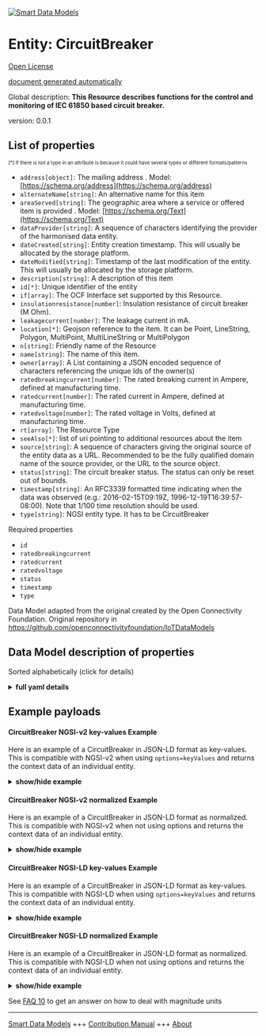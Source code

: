 <!-- 10-Header -->  
[![Smart Data Models](https://smartdatamodels.org/wp-content/uploads/2022/01/SmartDataModels_logo.png "Logo")](https://smartdatamodels.org)  
Entity: CircuitBreaker  
======================<!-- /10-Header -->  
<!-- 15-License -->  
[Open License](https://github.com/smart-data-models//dataModel.OCF/blob/master/CircuitBreaker/LICENSE.md)  
[document generated automatically](https://docs.google.com/presentation/d/e/2PACX-1vTs-Ng5dIAwkg91oTTUdt8ua7woBXhPnwavZ0FxgR8BsAI_Ek3C5q97Nd94HS8KhP-r_quD4H0fgyt3/pub?start=false&loop=false&delayms=3000#slide=id.gb715ace035_0_60)  
<!-- /15-License -->  
<!-- 20-Description -->  
Global description: **This Resource describes functions for the control and monitoring of IEC 61850 based circuit breaker.**  
version: 0.0.1  
<!-- /20-Description -->  
<!-- 30-PropertiesList -->  

## List of properties  

<sup><sub>[*] If there is not a type in an attribute is because it could have several types or different formats/patterns</sub></sup>  
- `address[object]`: The mailing address  . Model: [https://schema.org/address](https://schema.org/address)- `alternateName[string]`: An alternative name for this item  - `areaServed[string]`: The geographic area where a service or offered item is provided  . Model: [https://schema.org/Text](https://schema.org/Text)- `dataProvider[string]`: A sequence of characters identifying the provider of the harmonised data entity.  - `dateCreated[string]`: Entity creation timestamp. This will usually be allocated by the storage platform.  - `dateModified[string]`: Timestamp of the last modification of the entity. This will usually be allocated by the storage platform.  - `description[string]`: A description of this item  - `id[*]`: Unique identifier of the entity  - `if[array]`: The OCF Interface set supported by this Resource.  - `insulationresistance[number]`: Insulation resistance of circuit breaker (M Ohm).  - `leakagecurrent[number]`: The leakage current in mA.  - `location[*]`: Geojson reference to the item. It can be Point, LineString, Polygon, MultiPoint, MultiLineString or MultiPolygon  - `n[string]`: Friendly name of the Resource  - `name[string]`: The name of this item.  - `owner[array]`: A List containing a JSON encoded sequence of characters referencing the unique Ids of the owner(s)  - `ratedbreakingcurrent[number]`: The rated breaking current in Ampere, defined at manufacturing time.  - `ratedcurrent[number]`: The rated current in Ampere, defined at manufacturing time.  - `ratedvoltage[number]`: The rated voltage in Volts, defined at manufacturing time.  - `rt[array]`: The Resource Type  - `seeAlso[*]`: list of uri pointing to additional resources about the item  - `source[string]`: A sequence of characters giving the original source of the entity data as a URL. Recommended to be the fully qualified domain name of the source provider, or the URL to the source object.  - `status[string]`: The circuit breaker status. The status can only be reset out of bounds.  - `timestamp[string]`: An RFC3339 formatted time indicating when the data was observed (e.g.: 2016-02-15T09:19Z, 1996-12-19T16:39:57-08:00). Note that 1/100 time resolution should be used.  - `type[string]`: NGSI entity type. It has to be CircuitBreaker  <!-- /30-PropertiesList -->  
<!-- 35-RequiredProperties -->  
Required properties  
- `id`  - `ratedbreakingcurrent`  - `ratedcurrent`  - `ratedvoltage`  - `status`  - `timestamp`  - `type`  <!-- /35-RequiredProperties -->  
<!-- 40-RequiredProperties -->  
Data Model adapted from the original created by the Open Connectivity Foundation. Original repository in https://github.com/openconnectivityfoundation/IoTDataModels  
<!-- /40-RequiredProperties -->  
<!-- 50-DataModelHeader -->  
## Data Model description of properties  
Sorted alphabetically (click for details)  
<!-- /50-DataModelHeader -->  
<!-- 60-ModelYaml -->  
<details><summary><strong>full yaml details</strong></summary>    
```yaml  
CircuitBreaker:    
  description: 'This Resource describes functions for the control and monitoring of IEC 61850 based circuit breaker.'    
  properties:    
    address:    
      description: 'The mailing address'    
      properties:    
        addressCountry:    
          description: 'Property. The country. For example, Spain. Model:''https://schema.org/addressCountry'''    
          type: string    
        addressLocality:    
          description: 'Property. The locality in which the street address is, and which is in the region. Model:''https://schema.org/addressLocality'''    
          type: string    
        addressRegion:    
          description: 'Property. The region in which the locality is, and which is in the country. Model:''https://schema.org/addressRegion'''    
          type: string    
        postOfficeBoxNumber:    
          description: 'Property. The post office box number for PO box addresses. For example, 03578. Model:''https://schema.org/postOfficeBoxNumber'''    
          type: string    
        postalCode:    
          description: 'Property. The postal code. For example, 24004. Model:''https://schema.org/https://schema.org/postalCode'''    
          type: string    
        streetAddress:    
          description: 'Property. The street address. Model:''https://schema.org/streetAddress'''    
          type: string    
      type: object    
      x-ngsi:    
        model: https://schema.org/address    
        type: Property    
    alternateName:    
      description: 'An alternative name for this item'    
      type: string    
      x-ngsi:    
        type: Property    
    areaServed:    
      description: 'The geographic area where a service or offered item is provided'    
      type: string    
      x-ngsi:    
        model: https://schema.org/Text    
        type: Property    
    dataProvider:    
      description: 'A sequence of characters identifying the provider of the harmonised data entity.'    
      type: string    
      x-ngsi:    
        type: Property    
    dateCreated:    
      description: 'Entity creation timestamp. This will usually be allocated by the storage platform.'    
      format: date-time    
      type: string    
      x-ngsi:    
        type: Property    
    dateModified:    
      description: 'Timestamp of the last modification of the entity. This will usually be allocated by the storage platform.'    
      format: date-time    
      type: string    
      x-ngsi:    
        type: Property    
    description:    
      description: 'A description of this item'    
      type: string    
      x-ngsi:    
        type: Property    
    id:    
      anyOf: &circuitbreaker_-_properties_-_owner_-_items_-_anyof    
        - description: 'Property. Identifier format of any NGSI entity'    
          maxLength: 256    
          minLength: 1    
          pattern: ^[\w\-\.\{\}\$\+\*\[\]`|~^@!,:\\]+$    
          type: string    
        - description: 'Property. Identifier format of any NGSI entity'    
          format: uri    
          type: string    
      description: 'Unique identifier of the entity'    
      x-ngsi:    
        type: Property    
    if:    
      description: 'The OCF Interface set supported by this Resource.'    
      items:    
        enum:    
          - oic.if.s    
          - oic.if.baseline    
        type: string    
      minItems: 2    
      readOnly: true    
      type: array    
      uniqueItems: true    
      x-ngsi:    
        type: Property    
    insulationresistance:    
      description: 'Insulation resistance of circuit breaker (M Ohm).'    
      readOnly: true    
      type: number    
      x-ngsi:    
        type: Property    
    leakagecurrent:    
      description: 'The leakage current in mA.'    
      readOnly: true    
      type: number    
      x-ngsi:    
        type: Property    
    location:    
      description: 'Geojson reference to the item. It can be Point, LineString, Polygon, MultiPoint, MultiLineString or MultiPolygon'    
      oneOf:    
        - description: 'GeoProperty. Geojson reference to the item. Point'    
          properties:    
            bbox:    
              items:    
                type: number    
              minItems: 4    
              type: array    
            coordinates:    
              items:    
                type: number    
              minItems: 2    
              type: array    
            type:    
              enum:    
                - Point    
              type: string    
          required:    
            - type    
            - coordinates    
          title: 'GeoJSON Point'    
          type: object    
        - description: 'GeoProperty. Geojson reference to the item. LineString'    
          properties:    
            bbox:    
              items:    
                type: number    
              minItems: 4    
              type: array    
            coordinates:    
              items:    
                items:    
                  type: number    
                minItems: 2    
                type: array    
              minItems: 2    
              type: array    
            type:    
              enum:    
                - LineString    
              type: string    
          required:    
            - type    
            - coordinates    
          title: 'GeoJSON LineString'    
          type: object    
        - description: 'GeoProperty. Geojson reference to the item. Polygon'    
          properties:    
            bbox:    
              items:    
                type: number    
              minItems: 4    
              type: array    
            coordinates:    
              items:    
                items:    
                  items:    
                    type: number    
                  minItems: 2    
                  type: array    
                minItems: 4    
                type: array    
              type: array    
            type:    
              enum:    
                - Polygon    
              type: string    
          required:    
            - type    
            - coordinates    
          title: 'GeoJSON Polygon'    
          type: object    
        - description: 'GeoProperty. Geojson reference to the item. MultiPoint'    
          properties:    
            bbox:    
              items:    
                type: number    
              minItems: 4    
              type: array    
            coordinates:    
              items:    
                items:    
                  type: number    
                minItems: 2    
                type: array    
              type: array    
            type:    
              enum:    
                - MultiPoint    
              type: string    
          required:    
            - type    
            - coordinates    
          title: 'GeoJSON MultiPoint'    
          type: object    
        - description: 'GeoProperty. Geojson reference to the item. MultiLineString'    
          properties:    
            bbox:    
              items:    
                type: number    
              minItems: 4    
              type: array    
            coordinates:    
              items:    
                items:    
                  items:    
                    type: number    
                  minItems: 2    
                  type: array    
                minItems: 2    
                type: array    
              type: array    
            type:    
              enum:    
                - MultiLineString    
              type: string    
          required:    
            - type    
            - coordinates    
          title: 'GeoJSON MultiLineString'    
          type: object    
        - description: 'GeoProperty. Geojson reference to the item. MultiLineString'    
          properties:    
            bbox:    
              items:    
                type: number    
              minItems: 4    
              type: array    
            coordinates:    
              items:    
                items:    
                  items:    
                    items:    
                      type: number    
                    minItems: 2    
                    type: array    
                  minItems: 4    
                  type: array    
                type: array    
              type: array    
            type:    
              enum:    
                - MultiPolygon    
              type: string    
          required:    
            - type    
            - coordinates    
          title: 'GeoJSON MultiPolygon'    
          type: object    
      x-ngsi:    
        type: GeoProperty    
    n:    
      description: 'Friendly name of the Resource'    
      maxLength: 64    
      readOnly: true    
      type: string    
      x-ngsi:    
        type: Property    
    name:    
      description: 'The name of this item.'    
      type: string    
      x-ngsi:    
        type: Property    
    owner:    
      description: 'A List containing a JSON encoded sequence of characters referencing the unique Ids of the owner(s)'    
      items:    
        anyOf: *circuitbreaker_-_properties_-_owner_-_items_-_anyof    
        description: 'Property. Unique identifier of the entity'    
      type: array    
      x-ngsi:    
        type: Property    
    ratedbreakingcurrent:    
      description: 'The rated breaking current in Ampere, defined at manufacturing time.'    
      readOnly: true    
      type: number    
      x-ngsi:    
        type: Property    
    ratedcurrent:    
      description: 'The rated current in Ampere, defined at manufacturing time.'    
      readOnly: true    
      type: number    
      x-ngsi:    
        type: Property    
    ratedvoltage:    
      description: 'The rated voltage in Volts, defined at manufacturing time.'    
      readOnly: true    
      type: number    
      x-ngsi:    
        type: Property    
    rt:    
      description: 'The Resource Type'    
      items:    
        enum:    
          - oic.r.circuitbreaker    
        maxLength: 64    
        type: string    
      minItems: 1    
      readOnly: true    
      type: array    
      uniqueItems: true    
      x-ngsi:    
        type: Property    
    seeAlso:    
      description: 'list of uri pointing to additional resources about the item'    
      oneOf:    
        - items:    
            format: uri    
            type: string    
          minItems: 1    
          type: array    
        - format: uri    
          type: string    
      x-ngsi:    
        type: Property    
    source:    
      description: 'A sequence of characters giving the original source of the entity data as a URL. Recommended to be the fully qualified domain name of the source provider, or the URL to the source object.'    
      type: string    
      x-ngsi:    
        type: Property    
    status:    
      description: 'The circuit breaker status. The status can only be reset out of bounds.'    
      enum:    
        - on    
        - off    
        - trip    
      readOnly: true    
      type: string    
      x-ngsi:    
        type: Property    
    timestamp:    
      description: 'An RFC3339 formatted time indicating when the data was observed (e.g.: 2016-02-15T09:19Z, 1996-12-19T16:39:57-08:00). Note that 1/100 time resolution should be used.'    
      format: date-time    
      readOnly: true    
      type: string    
      x-ngsi:    
        type: Property    
    type:    
      description: 'NGSI entity type. It has to be CircuitBreaker'    
      enum:    
        - CircuitBreaker    
      type: string    
      x-ngsi:    
        type: Property    
  required:    
    - status    
    - ratedcurrent    
    - ratedbreakingcurrent    
    - ratedvoltage    
    - timestamp    
    - id    
    - type    
  type: object    
  x-derived-from: https://raw.githubusercontent.com/openconnectivityfoundation/IoTDataModels/master/CircuitBreakerResURI.swagger.json    
  x-disclaimer: 'Redistribution and use in source and binary forms, with or without modification, are permitted  provided that the license conditions are met. Copyleft (c) 2021 Contributors to Smart Data Models Program'    
  x-license-url: https://github.com/smart-data-models/dataModel.OCF/blob/master/CircuitBreaker/LICENSE.md    
  x-model-schema: https://smart-data-models.github.io/dataModel.OCF/CircuitBreaker/schema.json    
  x-model-tags: OCF    
  x-version: 0.0.1    
```  
</details>    
<!-- /60-ModelYaml -->  
<!-- 70-MiddleNotes -->  
<!-- /70-MiddleNotes -->  
<!-- 80-Examples -->  
## Example payloads    
#### CircuitBreaker NGSI-v2 key-values Example    
Here is an example of a CircuitBreaker in JSON-LD format as key-values. This is compatible with NGSI-v2 when  using `options=keyValues` and returns the context data of an individual entity.  
<details><summary><strong>show/hide example</strong></summary>    
```json  
{  
  "id": "urn:ngsi-ld:CircuitBreaker:id:GAWA:26483322",  
  "dateCreated": "1975-09-18T13:42:58Z",  
  "dateModified": "2017-02-05T13:44:17Z",  
  "source": "Right site might whose and.",  
  "name": "Open lose material big eight military benefit believe. Someone daughter peace draw sit say beautiful.",  
  "alternateName": "Job night make station take take page. Save reduce each by strong.",  
  "description": "Week after represent economy leave. Physical threat area hard difficult road minute grow.",  
  "dataProvider": "Today build staff score like.",  
  "owner": [  
    "urn:ngsi-ld:CircuitBreaker:items:FSTL:10434961",  
    "urn:ngsi-ld:CircuitBreaker:items:PTJI:96858742"  
  ],  
  "seeAlso": [  
    "urn:ngsi-ld:CircuitBreaker:items:GAYB:75604341",  
    "urn:ngsi-ld:CircuitBreaker:items:HJGW:42840646"  
  ],  
  "location": {  
    "type": "Point",  
    "coordinates": [  
      1.1981925,  
      -156.48494  
    ]  
  },  
  "address": {  
    "streetAddress": "Country as close board worry car score other. Treatment likely between century church author raise.",  
    "addressLocality": "Family mean strategy future federal. Term article rise article business grow make. Visit art by choice morning politics.",  
    "addressRegion": "Individual him business purpose. Bad interesting smile.",  
    "addressCountry": "Focus agency know note town season policy respond. Up represent building though official. Cut sort serious every compare describe.",  
    "postalCode": "Practice happy today social somebody less. Standard common half door team move.",  
    "postOfficeBoxNumber": "Cup song notice than. On look building likely. Leave from option style reality score kind. Together natural learn."  
  },  
  "areaServed": "Remember pressure whole form industry interest wish. Forget week dark avoid themselves say mother.",  
  "rt": [  
    "oic.r.circuitbreaker",  
    "oic.r.circuitbreaker"  
  ],  
  "status": "off",  
  "ratedcurrent": {  
    "type": "Property",  
    "value": 479.6  
  },  
  "ratedbreakingcurrent": {  
    "type": "Property",  
    "value": 999.7  
  },  
  "ratedvoltage": {  
    "type": "Property",  
    "value": 816.8  
  },  
  "leakagecurrent": {  
    "type": "Property",  
    "value": 790.2  
  },  
  "insulationresistance": {  
    "type": "Property",  
    "value": 966.6  
  },  
  "timestamp": "1972-10-08T10:26:39Z",  
  "n": "Child admit group hit too. Wind eye can.",  
  "if": [  
    "oic.if.s",  
    "oic.if.baseline"  
  ],  
  "type": "CircuitBreaker"  
}  
```  
</details>  
#### CircuitBreaker NGSI-v2 normalized Example    
Here is an example of a CircuitBreaker in JSON-LD format as normalized. This is compatible with NGSI-v2 when not using options and returns the context data of an individual entity.  
<details><summary><strong>show/hide example</strong></summary>    
```json  
{  
  "id": {  
    "type": "string",  
    "value": "urn:ngsi-ld:CircuitBreaker:id:GAWA:26483322"  
  },  
  "dateCreated": {  
    "format": "date-time",  
    "type": "string",  
    "value": "1975-09-18T13:42:58Z"  
  },  
  "dateModified": {  
    "format": "date-time",  
    "type": "string",  
    "value": "2017-02-05T13:44:17Z"  
  },  
  "source": {  
    "type": "string",  
    "value": "Right site might whose and."  
  },  
  "name": {  
    "type": "string",  
    "value": "Open lose material big eight military benefit believe. Someone daughter peace draw sit say beautiful."  
  },  
  "alternateName": {  
    "type": "string",  
    "value": "Job night make station take take page. Save reduce each by strong."  
  },  
  "description": {  
    "type": "string",  
    "value": "Week after represent economy leave. Physical threat area hard difficult road minute grow."  
  },  
  "dataProvider": {  
    "type": "string",  
    "value": "Today build staff score like."  
  },  
  "owner": {  
    "type": "array",  
    "value": [  
      "urn:ngsi-ld:CircuitBreaker:items:FSTL:10434961",  
      "urn:ngsi-ld:CircuitBreaker:items:PTJI:96858742"  
    ]  
  },  
  "seeAlso": {  
    "type": "array",  
    "value": [  
      "urn:ngsi-ld:CircuitBreaker:items:GAYB:75604341",  
      "urn:ngsi-ld:CircuitBreaker:items:HJGW:42840646"  
    ]  
  },  
  "location": {  
    "type": "object",  
    "value": {  
      "type": "Point",  
      "coordinates": [  
        1.1981925,  
        -156.48494  
      ]  
    }  
  },  
  "address": {  
    "type": "object",  
    "value": {  
      "streetAddress": "Country as close board worry car score other. Treatment likely between century church author raise.",  
      "addressLocality": "Family mean strategy future federal. Term article rise article business grow make. Visit art by choice morning politics.",  
      "addressRegion": "Individual him business purpose. Bad interesting smile.",  
      "addressCountry": "Focus agency know note town season policy respond. Up represent building though official. Cut sort serious every compare describe.",  
      "postalCode": "Practice happy today social somebody less. Standard common half door team move.",  
      "postOfficeBoxNumber": "Cup song notice than. On look building likely. Leave from option style reality score kind. Together natural learn."  
    }  
  },  
  "areaServed": {  
    "type": "string",  
    "value": "Remember pressure whole form industry interest wish. Forget week dark avoid themselves say mother."  
  },  
  "rt": {  
    "type": "array",  
    "value": [  
      "oic.r.circuitbreaker",  
      "oic.r.circuitbreaker"  
    ]  
  },  
  "status": {  
    "type": "string",  
    "value": "off"  
  },  
  "ratedcurrent": {  
    "type": "object",  
    "value": {  
      "type": "Property",  
      "value": 479.6  
    }  
  },  
  "ratedbreakingcurrent": {  
    "type": "object",  
    "value": {  
      "type": "Property",  
      "value": 999.7  
    }  
  },  
  "ratedvoltage": {  
    "type": "object",  
    "value": {  
      "type": "Property",  
      "value": 816.8  
    }  
  },  
  "leakagecurrent": {  
    "type": "object",  
    "value": {  
      "type": "Property",  
      "value": 790.2  
    }  
  },  
  "insulationresistance": {  
    "type": "object",  
    "value": {  
      "type": "Property",  
      "value": 966.6  
    }  
  },  
  "timestamp": {  
    "format": "date-time",  
    "type": "string",  
    "value": "1972-10-08T10:26:39Z"  
  },  
  "n": {  
    "type": "string",  
    "value": "Child admit group hit too. Wind eye can."  
  },  
  "if": {  
    "type": "array",  
    "value": [  
      "oic.if.s",  
      "oic.if.baseline"  
    ]  
  },  
  "type": {  
    "type": "string",  
    "value": "CircuitBreaker"  
  }  
}  
```  
</details>  
#### CircuitBreaker NGSI-LD key-values Example    
Here is an example of a CircuitBreaker in JSON-LD format as key-values. This is compatible with NGSI-LD when  using `options=keyValues` and returns the context data of an individual entity.  
<details><summary><strong>show/hide example</strong></summary>    
```json  
{  
    "id": "urn:ngsi-ld:CircuitBreaker:id:GAWA:26483322",  
    "dateCreated": "1975-09-18T13:42:58Z",  
    "dateModified": "2017-02-05T13:44:17Z",  
    "source": "Right site might whose and.",  
    "name": "Open lose material big eight military benefit believe. Someone daughter peace draw sit say beautiful.",  
    "alternateName": "Job night make station take take page. Save reduce each by strong.",  
    "description": "Week after represent economy leave. Physical threat area hard difficult road minute grow.",  
    "dataProvider": "Today build staff score like.",  
    "owner": [  
        "urn:ngsi-ld:CircuitBreaker:items:FSTL:10434961",  
        "urn:ngsi-ld:CircuitBreaker:items:PTJI:96858742"  
    ],  
    "seeAlso": [  
        "urn:ngsi-ld:CircuitBreaker:items:GAYB:75604341",  
        "urn:ngsi-ld:CircuitBreaker:items:HJGW:42840646"  
    ],  
    "location": {  
        "type": "Point",  
        "coordinates": [  
            1.1981925,  
            -156.48494  
        ]  
    },  
    "address": {  
        "streetAddress": "Country as close board worry car score other. Treatment likely between century church author raise.",  
        "addressLocality": "Family mean strategy future federal. Term article rise article business grow make. Visit art by choice morning politics.",  
        "addressRegion": "Individual him business purpose. Bad interesting smile.",  
        "addressCountry": "Focus agency know note town season policy respond. Up represent building though official. Cut sort serious every compare describe.",  
        "postalCode": "Practice happy today social somebody less. Standard common half door team move.",  
        "postOfficeBoxNumber": "Cup song notice than. On look building likely. Leave from option style reality score kind. Together natural learn."  
    },  
    "areaServed": "Remember pressure whole form industry interest wish. Forget week dark avoid themselves say mother.",  
    "rt": [  
        "oic.r.circuitbreaker",  
        "oic.r.circuitbreaker"  
    ],  
    "status": "off",  
    "ratedcurrent": {  
        "type": "Property",  
        "value": 479.6  
    },  
    "ratedbreakingcurrent": {  
        "type": "Property",  
        "value": 999.7  
    },  
    "ratedvoltage": {  
        "type": "Property",  
        "value": 816.8  
    },  
    "leakagecurrent": {  
        "type": "Property",  
        "value": 790.2  
    },  
    "insulationresistance": {  
        "type": "Property",  
        "value": 966.6  
    },  
    "timestamp": "1972-10-08T10:26:39Z",  
    "n": "Child admit group hit too. Wind eye can.",  
    "if": [  
        "oic.if.s",  
        "oic.if.baseline"  
    ],  
    "type": "CircuitBreaker",  
    "@context": [  
        "https://smartdatamodels.org/context.jsonld",  
        "https://raw.githubusercontent.com/smart-data-models/dataModel.OCF/master/context.jsonld"  
    ]  
}  
```  
</details>  
#### CircuitBreaker NGSI-LD normalized Example    
Here is an example of a CircuitBreaker in JSON-LD format as normalized. This is compatible with NGSI-LD when not using options and returns the context data of an individual entity.  
<details><summary><strong>show/hide example</strong></summary>    
```json  
{  
    "id": "urn:ngsi-ld:CircuitBreaker:id:FYOJ:76177790",  
    "dateCreated": {  
        "type": "Property",  
        "value": {  
            "@type": "DateTime",  
            "@value": "2016-07-05T21:40:58Z"  
        }  
    },  
    "dateModified": {  
        "type": "Property",  
        "value": {  
            "@type": "DateTime",  
            "@value": "2008-07-22T16:37:58Z"  
        }  
    },  
    "source": {  
        "type": "Property",  
        "value": "Often candidate whom information resource second seat difficult. Pay stay ask product major she later. Officer necessary especially explain news."  
    },  
    "name": {  
        "type": "Property",  
        "value": "Speech yard of account. World anyone line professional night operation."  
    },  
    "alternateName": {  
        "type": "Property",  
        "value": "Citizen present water someone like power sport weight. Friend medical article nation skin free. Place traditional reduce pretty before reality."  
    },  
    "description": {  
        "type": "Property",  
        "value": "Maintain yourself most other degree walk. Recent east base party choice several group. Involve power me hear race role take. Usually year fine more someone inside."  
    },  
    "dataProvider": {  
        "type": "Property",  
        "value": "Newspaper book above base modern. Age star student protect some democratic imagine. Military him painting community measure some lawyer religious. Shake threat situation keep trouble."  
    },  
    "owner": {  
        "type": "Property",  
        "value": [  
            "urn:ngsi-ld:CircuitBreaker:items:PFKJ:31765940",  
            "urn:ngsi-ld:CircuitBreaker:items:WLRJ:52436804"  
        ]  
    },  
    "seeAlso": {  
        "type": "Property",  
        "value": [  
            "urn:ngsi-ld:CircuitBreaker:items:RNKY:53726318"  
        ]  
    },  
    "location": {  
        "type": "Property",  
        "value": {  
            "type": "Point",  
            "coordinates": [  
                22.0069765,  
                166.52115  
            ]  
        }  
    },  
    "address": {  
        "type": "Property",  
        "value": {  
            "streetAddress": "Single bit draw memory arrive share performance. He paper cell build start individual Congress. Start above meeting old fish.",  
            "addressLocality": "Popular gun likely medical. Wish conference simple but test low anything. Sometimes also question choice.",  
            "addressRegion": "What stuff per allow bring enough fast important. Get benefit early yard suddenly agreement low. Natural career last him actually note middle help.",  
            "addressCountry": "Imagine there live general across. White consider painting believe must mother.",  
            "postalCode": "Remain almost star style player. Group mind share board especially coach. Partner trip seek physical consider fund common.",  
            "postOfficeBoxNumber": "Night now TV most he. Manage boy single television."  
        }  
    },  
    "areaServed": {  
        "type": "Property",  
        "value": "Feeling turn add task onto. Business memory policy head. Though worry born most game up."  
    },  
    "rt": {  
        "type": "Property",  
        "value": [  
            "oic.r.circuitbreaker"  
        ]  
    },  
    "status": {  
        "type": "Property",  
        "value": "on"  
    },  
    "ratedcurrent": {  
        "type": "Property",  
        "value": 778.8  
    },  
    "ratedbreakingcurrent": {  
        "type": "Property",  
        "value": 720.1  
    },  
    "ratedvoltage": {  
        "type": "Property",  
        "value": 57.2  
    },  
    "leakagecurrent": {  
        "type": "Property",  
        "value": 79.8  
    },  
    "insulationresistance": {  
        "type": "Property",  
        "value": 695.5  
    },  
    "timestamp": {  
        "type": "Property",  
        "value": {  
            "@type": "DateTime",  
            "@value": "1992-10-31T15:35:50Z"  
        }  
    },  
    "n": {  
        "type": "Property",  
        "value": "Why key suddenly sort traditional. Head until born level history smile. Meet population pattern require talk heavy specific."  
    },  
    "if": {  
        "type": "Property",  
        "value": [  
            "oic.if.s",  
            "oic.if.s"  
        ]  
    },  
    "type": "CircuitBreaker",  
    "@context": [  
        "https://smartdatamodels.org/context.jsonld",  
        "https://raw.githubusercontent.com/smart-data-models/dataModel.OCF/master/context.jsonld"  
    ]  
}  
```  
</details><!-- /80-Examples -->  
<!-- 90-FooterNotes -->  
<!-- /90-FooterNotes -->  
<!-- 95-Units -->  
See [FAQ 10](https://smartdatamodels.org/index.php/faqs/) to get an answer on how to deal with magnitude units  
<!-- /95-Units -->  
<!-- 97-LastFooter -->  
---  
[Smart Data Models](https://smartdatamodels.org) +++ [Contribution Manual](https://bit.ly/contribution_manual) +++ [About](https://bit.ly/Introduction_SDM)<!-- /97-LastFooter -->  
